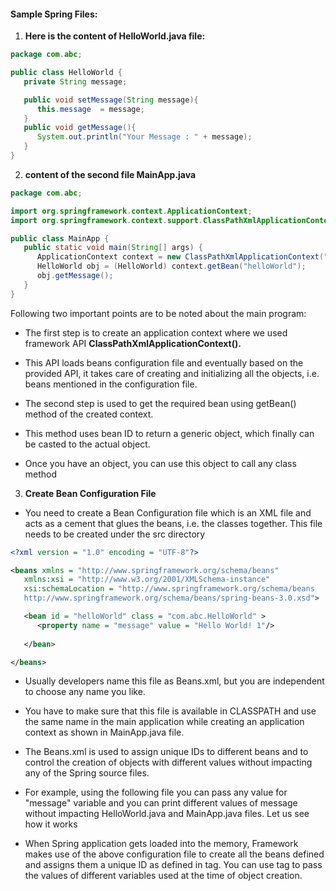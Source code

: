 
#### Sample Spring Files: 

1. **Here is the content of HelloWorld.java file:**

```java
package com.abc;

public class HelloWorld {
   private String message;

   public void setMessage(String message){
      this.message  = message;
   }
   public void getMessage(){
      System.out.println("Your Message : " + message);
   }
}
```

2. **content of the second file MainApp.java**

```java
package com.abc;

import org.springframework.context.ApplicationContext;
import org.springframework.context.support.ClassPathXmlApplicationContext;

public class MainApp {
   public static void main(String[] args) {
      ApplicationContext context = new ClassPathXmlApplicationContext("Beans.xml");
      HelloWorld obj = (HelloWorld) context.getBean("helloWorld");
      obj.getMessage();
   }
}
```

Following two important points are to be noted about the main program: 

* The first step is to create an application context where we used framework API **ClassPathXmlApplicationContext().** 
  
* This API loads beans configuration file and eventually based on the provided API, it takes care of creating and initializing all the objects, i.e. beans mentioned in the configuration file.

* The second step is used to get the required bean using getBean() method of the created context. 
* This method uses bean ID to return a generic object, which finally can be casted to the actual object. 
* Once you have an object, you can use this object to call any class method

3. **Create Bean Configuration File**

- You need to create a Bean Configuration file which is an XML file and acts as a cement that glues the beans, i.e. the classes together. This file
  needs to be created under the src directory


```xml
<?xml version = "1.0" encoding = "UTF-8"?>

<beans xmlns = "http://www.springframework.org/schema/beans"
   xmlns:xsi = "http://www.w3.org/2001/XMLSchema-instance"
   xsi:schemaLocation = "http://www.springframework.org/schema/beans
   http://www.springframework.org/schema/beans/spring-beans-3.0.xsd">

   <bean id = "helloWorld" class = "com.abc.HelloWorld" >
      <property name = "message" value = "Hello World! 1"/>
      
   </bean>

</beans>
```

-  Usually developers name this file as Beans.xml, but you are independent to choose any name you like. 

-  You have to make sure that this file is available in CLASSPATH and use the same name in the main application while creating an application context
   as shown in MainApp.java file.

-  The Beans.xml is used to assign unique IDs to different beans and to control the creation of objects with different values without impacting any of
   the Spring source files.

-  For example, using the following file you can pass any value for "message" variable and you can print different values of message without impacting
   HelloWorld.java and MainApp.java files. Let us see how it works

- When Spring application gets loaded into the memory, Framework makes use of the above configuration file to create all the beans defined and assigns them a unique ID as defined in <bean> tag. You can use <property> tag to pass the values of different variables used at the time of object creation.